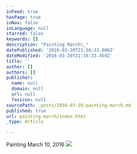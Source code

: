 ```yaml
---
inFeed: true
hasPage: true
inNav: false
inLanguage: null
starred: false
keywords: []
description: "Painting March\_"
datePublished: '2016-03-20T21:16:33.806Z'
dateModified: '2016-03-20T21:16:33.459Z'
title: ''
author: []
authors: []
publisher:
  name: null
  domain: null
  url: null
  favicon: null
sourcePath: _posts/2016-03-20-painting-march.md
published: true
url: painting-march/index.html
_type: Article

---
```

Painting March 10, 2016
![](https://the-grid-user-content.s3-us-west-2.amazonaws.com/0d67fc46-5bed-405a-906f-2b58f891bdc8.jpg)